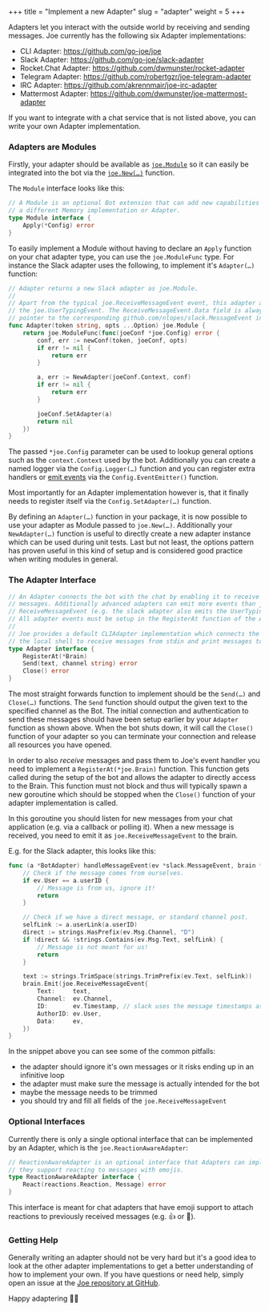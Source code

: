 +++
title = "Implement a new Adapter"
slug = "adapter"
weight = 5
+++

Adapters let you interact with the outside world by receiving and sending messages.
Joe currently has the following six Adapter implementations:

- <i class="fas fa-terminal"></i> CLI Adapter: https://github.com/go-joe/joe
- <i class='fab fa-slack fa-fw'></i> Slack Adapter: https://github.com/go-joe/slack-adapter
- <i class='fab fa-rocketchat fa-fw'></i> Rocket.Chat Adapter: https://github.com/dwmunster/rocket-adapter
- <i class='fab fa-telegram fa-fw'></i> Telegram Adapter: https://github.com/robertgzr/joe-telegram-adapter
- <i class='fas fa-hashtag fa-fw'></i> IRC Adapter: https://github.com/akrennmair/joe-irc-adapter
- <i class="fas fa-circle-notch"></i> Mattermost Adapter: https://github.com/dwmunster/joe-mattermost-adapter 

If you want to integrate with a chat service that is not listed above, you can
write your own Adapter implementation.

### Adapters are Modules

Firstly, your adapter should be available as [`joe.Module`][module] so it can
easily be integrated into the bot via the [`joe.New(…)`][new] function.

The `Module` interface looks like this:

```go
// A Module is an optional Bot extension that can add new capabilities such as
// a different Memory implementation or Adapter.
type Module interface {
	Apply(*Config) error
}
```

To easily implement a Module without having to declare an `Apply` function on
your chat adapter type, you can use the `joe.ModuleFunc` type. For instance the
Slack adapter uses the following, to implement it's `Adapter(…)` function:

```go
// Adapter returns a new Slack adapter as joe.Module.
//
// Apart from the typical joe.ReceiveMessageEvent event, this adapter also emits
// the joe.UserTypingEvent. The ReceiveMessageEvent.Data field is always a
// pointer to the corresponding github.com/nlopes/slack.MessageEvent instance.
func Adapter(token string, opts ...Option) joe.Module {
	return joe.ModuleFunc(func(joeConf *joe.Config) error {
		conf, err := newConf(token, joeConf, opts)
		if err != nil {
			return err
		}

		a, err := NewAdapter(joeConf.Context, conf)
		if err != nil {
			return err
		}

		joeConf.SetAdapter(a)
		return nil
	})
}
```

The passed `*joe.Config` parameter can be used to lookup general options such as
the `context.Context` used by the bot. Additionally you can create a named
logger via the `Config.Logger(…)` function and you can register extra handlers
or [emit events](/recipes/events) via the `Config.EventEmitter()` function.
 
Most importantly for an Adapter implementation however is, that it finally needs
to register itself via the `Config.SetAdapter(…)` function.

By defining an `Adapter(…)` function in your package, it is now possible to use
your adapter as Module passed to `joe.New(…)`. Additionally your `NewAdapter(…)`
function is useful to directly create a new adapter instance which can be used
during unit tests. Last but not least, the options pattern has proven useful in
this kind of setup and is considered good practice when writing modules in general.

### The Adapter Interface

```go
// An Adapter connects the bot with the chat by enabling it to receive and send
// messages. Additionally advanced adapters can emit more events than just the
// ReceiveMessageEvent (e.g. the slack adapter also emits the UserTypingEvent).
// All adapter events must be setup in the RegisterAt function of the Adapter.
//
// Joe provides a default CLIAdapter implementation which connects the bot with
// the local shell to receive messages from stdin and print messages to stdout.
type Adapter interface {
	RegisterAt(*Brain)
	Send(text, channel string) error
	Close() error
}
``` 

The most straight forwards function to implement should be the `Send(…)` and
`Close(…)` functions. The `Send` function should output the given text to the
specified channel as the Bot. The initial connection and authentication to send
these messages should have been setup earlier by your `Adapter` function as
shown above. When the bot shuts down, it will call the `Close()` function of
your adapter so you can terminate your connection and release all resources you
have opened.

In order to also _receive_ messages and pass them to Joe's event handler you
need to implement a `RegisterAt(*joe.Brain)` function. This function gets called
during the setup of the bot and allows the adapter to directly access to the Brain.
This function must not block and thus will typically spawn a new goroutine which
should be stopped when the `Close()` function of your adapter implementation is
called.

In this goroutine you should listen for new messages from your chat application
(e.g. via a callback or polling it). When a new message is received, you need to
emit it as `joe.ReceiveMessageEvent` to the brain.

E.g. for the Slack adapter, this looks like this:

```go
func (a *BotAdapter) handleMessageEvent(ev *slack.MessageEvent, brain *joe.Brain) {
	// Check if the message comes from ourselves.
	if ev.User == a.userID {
		// Message is from us, ignore it!
		return
	}

	// Check if we have a direct message, or standard channel post.
	selfLink := a.userLink(a.userID)
	direct := strings.HasPrefix(ev.Msg.Channel, "D")
	if !direct && !strings.Contains(ev.Msg.Text, selfLink) {
		// Message is not meant for us!
		return
	}

	text := strings.TrimSpace(strings.TrimPrefix(ev.Text, selfLink))
	brain.Emit(joe.ReceiveMessageEvent{
		Text:     text,
		Channel:  ev.Channel,
		ID:       ev.Timestamp, // slack uses the message timestamps as identifiers within the channel
		AuthorID: ev.User,
		Data:     ev,
	})
}
```

In the snippet above you can see some of the common pitfalls:

- the adapter should ignore it's own messages or it risks ending up in an infinitive loop
- the adapter must make sure the message is actually intended for the bot
- maybe the message needs to be trimmed
- you should try and fill all fields of the `joe.ReceiveMessageEvent`

### Optional Interfaces

Currently there is only a single optional interface that can be implemented by an
Adapter, which is the `joe.ReactionAwareAdapter`:

```go
// ReactionAwareAdapter is an optional interface that Adapters can implement if
// they support reacting to messages with emojis.
type ReactionAwareAdapter interface {
	React(reactions.Reaction, Message) error
}
```

This interface is meant for chat adapters that have emoji support to attach
reactions to previously received messages (e.g. :thumbsup: or :robot:).

### Getting Help

Generally writing an adapter should not be very hard but it's a good idea to
look at the other adapter implementations to get a better understanding of how
to implement your own. If you have questions or need help, simply open an
issue at the [Joe repository at GitHub](https://github.com/go-joe/joe/issues/new).  

Happy adaptering :robot::tada:

[module]: https://godoc.org/github.com/go-joe/joe#Module
[new]: https://godoc.org/github.com/go-joe/joe#New
